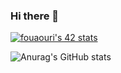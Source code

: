 ### Hi there 👋
[![fouaouri's 42 stats](https://badge.mediaplus.ma/starryblue/fouaouri)](https://github.com/oakoudad/badge42)


![Anurag's GitHub stats](https://github-readme-stats.vercel.app/api?username=fouaouri&show_icons=true&theme=radical)
<!--
**fouaouri/fouaouri** is a ✨ _special_ ✨ repository because its `README.md` (this file) appears on your GitHub profile.

Here are some ideas to get you started:

- 🔭 I’m currently working on ...
- 🌱 I’m currently learning ...
- 👯 I’m looking to collaborate on ...
- 🤔 I’m looking for help with ...
- 💬 Ask me about ...
- 📫 How to reach me: ...
- 😄 Pronouns: ...
- ⚡ Fun fact: ...
-->
